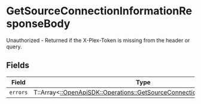 # GetSourceConnectionInformationResponseBody

Unauthorized - Returned if the X-Plex-Token is missing from the header or query.


## Fields

| Field                                                                                                                                       | Type                                                                                                                                        | Required                                                                                                                                    | Description                                                                                                                                 |
| ------------------------------------------------------------------------------------------------------------------------------------------- | ------------------------------------------------------------------------------------------------------------------------------------------- | ------------------------------------------------------------------------------------------------------------------------------------------- | ------------------------------------------------------------------------------------------------------------------------------------------- |
| `errors`                                                                                                                                    | T::Array<[::OpenApiSDK::Operations::GetSourceConnectionInformationErrors](../../models/operations/getsourceconnectioninformationerrors.md)> | :heavy_minus_sign:                                                                                                                          | N/A                                                                                                                                         |